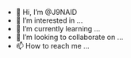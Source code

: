 - 👋 Hi, I’m @J9NAID
- 👀 I’m interested in ...
- 🌱 I’m currently learning ...
- 💞️ I’m looking to collaborate on ...
- 📫 How to reach me ...

<!---
J9NAID/J9NAID is a ✨ special ✨ repository because its `README.md` (this file) appears on your GitHub profile.
You can click the Preview link to take a look at your changes.
--->
